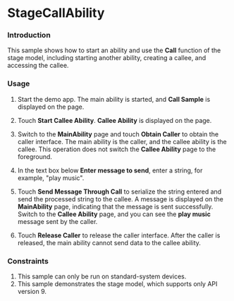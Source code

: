 # StageCallAbility

### Introduction

This sample shows how to start an ability and use the **Call** function of the stage model, including starting another ability, creating a callee, and accessing the callee.

### Usage

1. Start the demo app. The main ability is started, and **Call Sample** is displayed on the page.

2. Touch **Start Callee Ability**. **Callee Ability** is displayed on the page.

3. Switch to the **MainAbility** page and touch **Obtain Caller** to obtain the caller interface. The main ability is the caller, and the callee ability is the callee. This operation does not switch the **Callee Ability** page to the foreground.

4. In the text box below **Enter message to send**, enter a string, for example, "play music".

5. Touch **Send Message Through Call** to serialize the string entered and send the processed string to the callee. A message is displayed on the **MainAbility** page, indicating that the message is sent successfully. Switch to the **Callee Ability** page, and you can see the **play music** message sent by the caller.

6. Touch **Release Caller** to release the caller interface. After the caller is released, the main ability cannot send data to the callee ability.

### Constraints

1. This sample can only be run on standard-system devices.
2. This sample demonstrates the stage model, which supports only API version 9.
